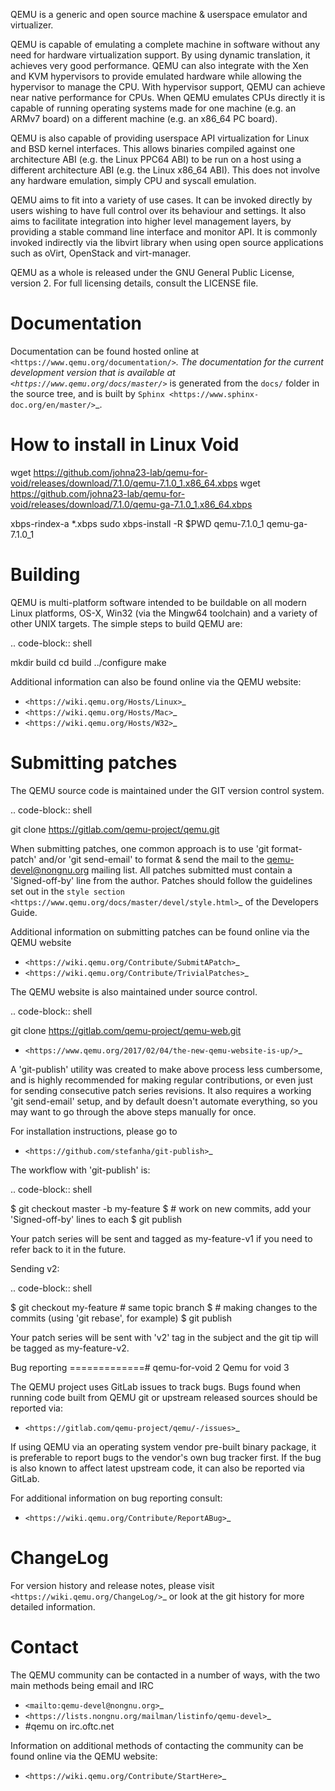QEMU is a generic and open source machine & userspace emulator and
virtualizer.

QEMU is capable of emulating a complete machine in software without any
need for hardware virtualization support. By using dynamic translation,
it achieves very good performance. QEMU can also integrate with the Xen
and KVM hypervisors to provide emulated hardware while allowing the
hypervisor to manage the CPU. With hypervisor support, QEMU can achieve
near native performance for CPUs. When QEMU emulates CPUs directly it is
capable of running operating systems made for one machine (e.g. an ARMv7
board) on a different machine (e.g. an x86_64 PC board).

QEMU is also capable of providing userspace API virtualization for Linux
and BSD kernel interfaces. This allows binaries compiled against one
architecture ABI (e.g. the Linux PPC64 ABI) to be run on a host using a
different architecture ABI (e.g. the Linux x86_64 ABI). This does not
involve any hardware emulation, simply CPU and syscall emulation.

QEMU aims to fit into a variety of use cases. It can be invoked directly
by users wishing to have full control over its behaviour and settings.
It also aims to facilitate integration into higher level management
layers, by providing a stable command line interface and monitor API.
It is commonly invoked indirectly via the libvirt library when using
open source applications such as oVirt, OpenStack and virt-manager.

QEMU as a whole is released under the GNU General Public License,
version 2. For full licensing details, consult the LICENSE file.


Documentation
=============

Documentation can be found hosted online at
`<https://www.qemu.org/documentation/>`_. The documentation for the
current development version that is available at
`<https://www.qemu.org/docs/master/>`_ is generated from the ``docs/``
folder in the source tree, and is built by `Sphinx
<https://www.sphinx-doc.org/en/master/>`_.

How to install in Linux Void
==============================
wget https://github.com/johna23-lab/qemu-for-void/releases/download/7.1.0/qemu-7.1.0_1.x86_64.xbps
wget https://github.com/johna23-lab/qemu-for-void/releases/download/7.1.0/qemu-ga-7.1.0_1.x86_64.xbps

xbps-rindex-a *.xbps
sudo xbps-install -R $PWD qemu-7.1.0_1 qemu-ga-7.1.0_1


Building
========

QEMU is multi-platform software intended to be buildable on all modern
Linux platforms, OS-X, Win32 (via the Mingw64 toolchain) and a variety
of other UNIX targets. The simple steps to build QEMU are:


.. code-block:: shell

  mkdir build
  cd build
  ../configure
  make

Additional information can also be found online via the QEMU website:

* `<https://wiki.qemu.org/Hosts/Linux>`_
* `<https://wiki.qemu.org/Hosts/Mac>`_
* `<https://wiki.qemu.org/Hosts/W32>`_


Submitting patches
==================

The QEMU source code is maintained under the GIT version control system.

.. code-block:: shell

   git clone https://gitlab.com/qemu-project/qemu.git

When submitting patches, one common approach is to use 'git
format-patch' and/or 'git send-email' to format & send the mail to the
qemu-devel@nongnu.org mailing list. All patches submitted must contain
a 'Signed-off-by' line from the author. Patches should follow the
guidelines set out in the `style section
<https://www.qemu.org/docs/master/devel/style.html>`_ of
the Developers Guide.

Additional information on submitting patches can be found online via
the QEMU website

* `<https://wiki.qemu.org/Contribute/SubmitAPatch>`_
* `<https://wiki.qemu.org/Contribute/TrivialPatches>`_

The QEMU website is also maintained under source control.

.. code-block:: shell

  git clone https://gitlab.com/qemu-project/qemu-web.git

* `<https://www.qemu.org/2017/02/04/the-new-qemu-website-is-up/>`_

A 'git-publish' utility was created to make above process less
cumbersome, and is highly recommended for making regular contributions,
or even just for sending consecutive patch series revisions. It also
requires a working 'git send-email' setup, and by default doesn't
automate everything, so you may want to go through the above steps
manually for once.

For installation instructions, please go to

*  `<https://github.com/stefanha/git-publish>`_

The workflow with 'git-publish' is:

.. code-block:: shell

  $ git checkout master -b my-feature
  $ # work on new commits, add your 'Signed-off-by' lines to each
  $ git publish

Your patch series will be sent and tagged as my-feature-v1 if you need to refer
back to it in the future.

Sending v2:

.. code-block:: shell

  $ git checkout my-feature # same topic branch
  $ # making changes to the commits (using 'git rebase', for example)
  $ git publish

Your patch series will be sent with 'v2' tag in the subject and the git tip
will be tagged as my-feature-v2.

Bug reporting
=============# qemu-for-void
2
Qemu for void
3


The QEMU project uses GitLab issues to track bugs. Bugs
found when running code built from QEMU git or upstream released sources
should be reported via:

* `<https://gitlab.com/qemu-project/qemu/-/issues>`_

If using QEMU via an operating system vendor pre-built binary package, it
is preferable to report bugs to the vendor's own bug tracker first. If
the bug is also known to affect latest upstream code, it can also be
reported via GitLab.

For additional information on bug reporting consult:

* `<https://wiki.qemu.org/Contribute/ReportABug>`_


ChangeLog
=========

For version history and release notes, please visit
`<https://wiki.qemu.org/ChangeLog/>`_ or look at the git history for
more detailed information.


Contact
=======

The QEMU community can be contacted in a number of ways, with the two
main methods being email and IRC

* `<mailto:qemu-devel@nongnu.org>`_
* `<https://lists.nongnu.org/mailman/listinfo/qemu-devel>`_
* #qemu on irc.oftc.net

Information on additional methods of contacting the community can be
found online via the QEMU website:

* `<https://wiki.qemu.org/Contribute/StartHere>`_
